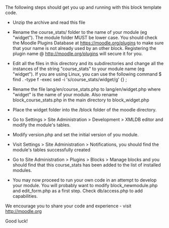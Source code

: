 The following steps should get you up and running with
this block template code.


* Unzip the archive and read this file

* Rename the course_stats/ folder to the name of your module (eg "widget").
The module folder MUST be lower case. You should check the Moodle Plugins
Database at https://moodle.org/plugins to make sure that
your name is not already used by an other block. Registering the plugin
name @ http://moodle.org/plugins will secure it for you.

* Edit all the files in this directory and its subdirectories and change
all the instances of the string "course_stats" to your module name
(eg "widget"). If you are using Linux, you can use the following command
$ find . -type f -exec sed -i 's/course_stats/widget/g' {} \;

* Rename the file lang/en/course_stats.php to lang/en/widget.php
where "widget" is the name of your module. Also rename block_course_stats.php
in the main directory to block_widget.php

* Place the widget folder into the /block folder of the moodle
directory.

* Go to Settings > Site Administration > Development > XMLDB editor
and modify the module's tables.

* Modify version.php and set the initial version of you module.

* Visit Settings > Site Administration > Notifications, you should find
the module's tables successfully created

* Go to Site Administration > Plugins > Blocks > Manage blocks
and you should find that this course_stats has been added to the list of
installed modules.

* You may now proceed to run your own code in an attempt to develop
your module. You will probably want to modify block_newmodule.php
and edit_form.php as a first step. Check db/access.php to add
capabilities.

We encourage you to share your code and experience - visit http://moodle.org

Good luck!
